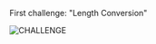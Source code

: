 First challenge: "Length Conversion"

![CHALLENGE](https://user-images.githubusercontent.com/80542171/237642863-da744ffb-4c39-4e84-9d0f-f62206a5b816.png)
